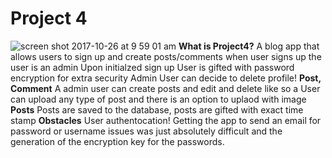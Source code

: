 # Project 4
![screen shot 2017-10-26 at 9 59 01 am](https://user-images.githubusercontent.com/27376967/32057469-58b4fa1a-ba35-11e7-9cfd-912a8a94bdd6.png)
**What is Project4?** 
A blog app that allows users to sign up and create posts/comments when user signs up the user is an admin
Upon initialzed sign up User is gifted with password encryption for extra security Admin User can decide to delete profile!
**Post, Comment**
A admin user can create posts and edit and delete like so a User can upload any type of post and there is an option to uplaod with image
**Posts** 
Posts are saved to the database, posts are gifted with exact time stamp
**Obstacles** 
User authentocation! Getting the app to send an email for password or username issues was just absolutely difficult and the generation of the encryption key for the passwords.



